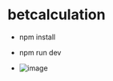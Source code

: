 # betcalculation
- npm install
- npm run dev

- ![image](https://github.com/mnthfdn/betcalculation/assets/43201159/32432c84-89ef-4cdd-81cc-e42b80472633)
